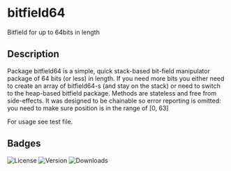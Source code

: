 # bitfield64
Bitfield for up to 64bits in length

## Description
Package bitfield64 is a simple, quick stack-based bit-field manipulator
package of 64 bits (or less) in length. If you need more bits you either
need to create an array of bitfield64-s (and stay on the stack) or need to
switch to the heap-based bitfield package. Methods are stateless and free
from side-effects. It was designed to be chainable so error reporting is
omitted: you need to make sure position is in the range of [0, 63]

For usage see test file.

## Badges

![License](https://img.shields.io/github/license/bukshee/bitfield64)
![Version](https://img.shields.io/github/manifest-json/v/bukshee/bitfield64)
![Downloads](https://img.shields.io/github/downloads/bukshee/bitfield64/total)
